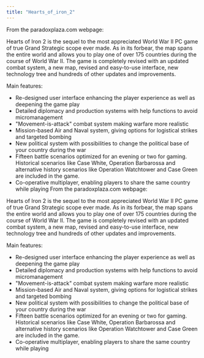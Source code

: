 ```yaml
---
title: "Hearts_of_iron_2"
---
```


From the paradoxplaza.com webpage:

Hearts of Iron 2 is the sequel to the most appreciated World War II PC
game of true Grand Strategic scope ever made. As in its forbear, the map
spans the entire world and allows you to play one of over 175 countries
during the course of World War II. The game is completely revised with
an updated combat system, a new map, revised and easy-to-use interface,
new technology tree and hundreds of other updates and improvements.

Main features:

-   Re-designed user interface enhancing the player experience as well
    as deepening the game play
-   Detailed diplomacy and production systems with help functions to
    avoid micromanagement
-   "Movement-is-attack" combat system making warfare more realistic
-   Mission-based Air and Naval system, giving options for logistical
    strikes and targeted bombing
-   New political system with possibilities to change the political base
    of your country during the war
-   Fifteen battle scenarios optimized for an evening or two for gaming.
    Historical scenarios like Case White, Operation Barbarossa and
    alternative history scenarios like Operation Watchtower and Case
    Green are included in the game.
-   Co-operative multiplayer, enabling players to share the same country
    while playing
From the paradoxplaza.com webpage:

Hearts of Iron 2 is the sequel to the most appreciated World War II PC
game of true Grand Strategic scope ever made. As in its forbear, the map
spans the entire world and allows you to play one of over 175 countries
during the course of World War II. The game is completely revised with
an updated combat system, a new map, revised and easy-to-use interface,
new technology tree and hundreds of other updates and improvements.

Main features:

-   Re-designed user interface enhancing the player experience as well
    as deepening the game play
-   Detailed diplomacy and production systems with help functions to
    avoid micromanagement
-   "Movement-is-attack" combat system making warfare more realistic
-   Mission-based Air and Naval system, giving options for logistical
    strikes and targeted bombing
-   New political system with possibilities to change the political base
    of your country during the war
-   Fifteen battle scenarios optimized for an evening or two for gaming.
    Historical scenarios like Case White, Operation Barbarossa and
    alternative history scenarios like Operation Watchtower and Case
    Green are included in the game.
-   Co-operative multiplayer, enabling players to share the same country
    while playing
